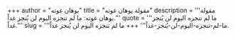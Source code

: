 +++
author = "يوهان غوته"
title = "مقولة يوهان غوته"
description = '''مقولة يوهان غوته: ما لم تنجزه اليوم لن يُنجز غداً.'''
quote = '''ما لم تنجزه اليوم لن يُنجز غداً.'''
slug = '''ما-لم-تنجزه-اليوم-لن-يُنجز-غداً'''
+++
ما لم تنجزه اليوم لن يُنجز غداً.
